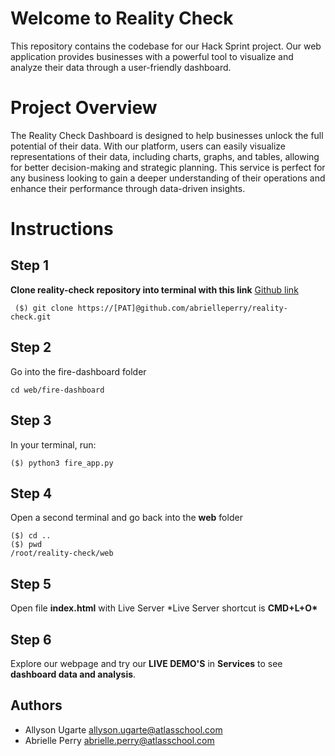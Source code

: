 # Welcome to Reality Check

This repository contains the codebase for our Hack Sprint project. Our web application provides businesses with a powerful tool to visualize and analyze their data through a user-friendly dashboard.

# Project Overview

The Reality Check Dashboard is designed to help businesses unlock the full potential of their data. With our platform, users can easily visualize representations of their data, including charts, graphs, and tables, allowing for better decision-making and strategic planning. This service is perfect for any business looking to gain a deeper understanding of their operations and enhance their performance through data-driven insights.

# Instructions

## Step 1

**Clone reality-check repository into terminal with this link**
[Github link](https://github.com/abrielleperry/reality-check.git)

     ($) git clone https://[PAT]@github.com/abrielleperry/reality-check.git

## Step 2

Go into the fire-dashboard folder

    cd web/fire-dashboard

## Step 3

In your terminal, run:

    ($) python3 fire_app.py

## Step 4

Open a second terminal and go back into the **web** folder

    ($) cd ..
    ($) pwd
    /root/reality-check/web

## Step 5

Open file **index.html** with Live Server
\*Live Server shortcut is **CMD+L+O\***

## Step 6

Explore our webpage and try our **LIVE DEMO'S** in **Services** to see **dashboard data and analysis**.


## Authors

- Allyson Ugarte allyson.ugarte@atlasschool.com
- Abrielle Perry abrielle.perry@atlasschool.com
